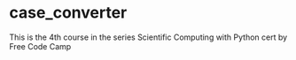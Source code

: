 # case_converter
This is the 4th course in the series Scientific Computing with Python cert by Free Code Camp
